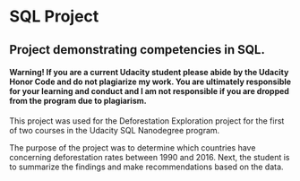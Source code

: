 # SQL Project
## Project demonstrating competencies in SQL.

#### Warning! If you are a current Udacity student please abide by the Udacity Honor Code and do not plagiarize my work. You are ultimately responsible for your learning and conduct and I am not responsible if you are dropped from the program due to plagiarism. 

This project was used for the Deforestation Exploration project for the first of two courses in the Udacity SQL Nanodegree program.

The purpose of the project was to determine which countries have concerning deforestation rates between 1990 and 2016. Next, the student is to summarize the findings and make 
recommendations based on the data.


